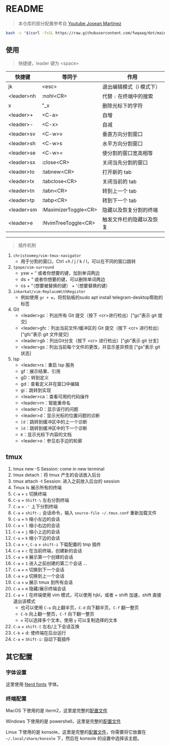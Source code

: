# README

> 本仓库的部分配置参考自 [Youtube Josean Martinez](https://www.youtube.com/watch?v=vdn_pKJUda8&t=3228s)

```bash
bash -c "$(curl -fsSL https://raw.githubusercontent.com/fwqaaq/dot/main/install.sh)"
```

## 使用

> 快捷键，leader 键为 \<space>

| 快捷键      | 等同于         | 作用                     |
| ----------- | -------------- | ------------------------ |
| jk          | \<esc>         | 退出编辑模式（i 模式下） |
| \<leader>nh | :nohl\<CR>     | 代替 `:` 在终端中的搜索  |
| x           | "\_x           | 删除光标下的字符         |
| \<leader>+  | \<C-a>         | 自增                     |
| \<leader>-  | \<C-x>         | 自减                     |
| \<leader>sv | \<C-w>v        | 垂直方向分割窗口         |
| \<leader>sh | \<C-w>s        | 水平方向分割窗口         |
| \<leader>se | \<C-w>=        | 使分割的窗口宽高相等     |
| \<leader>sx | :close\<CR>    | 关闭当先分割的窗口       |
| \<leader>to | :tabnew\<CR>   | 打开新的 tab             |
| \<leader>tx | :tabclose\<CR> | 关闭当前的 tab           |
| \<leader>tn | :tabn\<CR>     | 转到上一个 tab           |
| \<leader>tp | :tabp\<CR>     | 转到下一个 tab           |
| \<leader>sm | :MaximizerToggle\<CR> | 隐藏以及恢复分割的终端 |
| \<leader>e | :NvimTreeToggle\<CR> | 触发文件栏的隐藏以及恢复 |

---

> 插件机制

1. `christoomey/vim-tmux-navigator`
    * 用于分割的窗口，Ctrl +h / j / k / l，可以在不同的窗口跳转
2. `tpope/vim-surround`
    * ysw + “ 或者你想要的键，加到单词两边
    * ds + “ 或者你想要的键，可以删除单词两边
    * cs + “（想要被替换的键） + ‘（想要替换的键）
3. `inkarkat/vim-ReplaceWithRegister`
    * 例如使用 `gr + w`，将剪贴板的sudo apt install telegram-desktop帮助的标签
4. Git
    * \<leader>gc：列出所有 Git 提交（按下 \<cr>进行检出）[“gc”表示 git 提交]
    * \<leader>gfc：列出当前文件/缓冲区的 Git 提交（按下 \<cr> 进行检出）[“gfc”表示 git 文件提交]
    * \<leader>gb：列出Git分支（按下 \<cr> 进行检出）[“gb”表示 git 分支]
    * \<leader>gs：列出当前每个文件的更改，并显示差异预览 [“gs”表示 git 状态]
5. lsp
   * \<leader>rs：重启 lsp 服务
   * gf：展示结果、引用
   * gD：转到定义
   * gd：查看定义并在窗口中编辑
   * gi：跳转到实现
   * \<leader>ca：查看可用的代码操作
   * \<leader>rn：智能重命名
   * \<leader>D：显示该行的问题
   * \<leader>d：显示光标的位置问题的诊断
   * `[d`：跳转到缓冲区中的上一个诊断
   * `]d`：跳转到缓冲区中的下一个诊断
   * `K`：显示光标下内容的文档
   * \<leader>o：参见右手边的轮廓

## tmux

1. tmux new -S Session: come in new terminal
2. tmux detach：将 tmux 产生的会话放入后台
3. tmux attach -t Session: 进入之前放入后台的 session
4. Tmux ls 展示所有的终端
5. `C-a` + `s` 切换终端
6. `C-a` + `Shift-\` 左右分割终端
7. `C-a` + `-‘` 上下分割终端
8. `C-a` + `shift-;` 会话命令，输入 `source-file ~/.tmux.conf` 重新加载文件
9. `C-a` + `h` 缩小左边的会话
10. `C-a` + `l` 缩小右边的会话
11. `C-a` + `j` 缩小上边的会话
12. `C-a` + `k` 缩小下边的会话
13. `C-a` + `r`, `C-a` + `shift-i` 下载配置的 tmp 插件
14. `C-a` + `c` 在当前终端，创建新的会话
15. `C-a` + `0` 展示第一个创建的会话
16. `C-a` + `1` 进入之前创建的第二个会话 …
17. `C-a` + `n` 切换到下一个会话
18. `C-a` + `p` 切换到上一个会话
19. `C-a` + `w` 展示 tmux 到所有会话
20. `C-a` + `m` 隐藏/展示终端会话
21. `C-a` + `[` 在终端使用 vim 模式，可以使用 hjkl，或者 + shift 加速，shift 直接退出该模式
    * 也可以使用 `C-u` 向上翻半页，`C-d` 向下翻半页，`C-f` 翻一整页
    * `C-b` 向上翻一整页，`C-f` 向下翻一整页
    * `v` 可以选择多个文本，使用 `y` 可以复制选择的文本
22. `C-a` + `shift-[` 左右/上下会话互换
23. `C-b` + d:  使终端在后台运行
24. `C-a` + `Shift-i`: 自动下载插件

## 其它配置

### 字体设置

这里使用 [Nerd fonts](https://www.nerdfonts.com/font-downloads) 字体。

### 终端配置

MacOS 下使用的是 iterm2，这里是完整的[配置文件](./terminal_config/mac_iterm2.json)

Windows 下使用的是 powershell，这里是完整的[配置文件](./terminal_config/win_powershell.json)

Linux 下使用的是 konsole，这里是完整的[配置文件](./terminal_config/summer_dark.colorscheme)，你需要将它放置在 `~/.local/share/konsole` 下，然后在 konsole 的设置中选择该主题。
